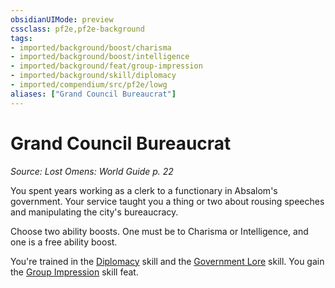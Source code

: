 ```yaml
---
obsidianUIMode: preview
cssclass: pf2e,pf2e-background
tags:
- imported/background/boost/charisma
- imported/background/boost/intelligence
- imported/background/feat/group-impression
- imported/background/skill/diplomacy
- imported/compendium/src/pf2e/lowg
aliases: ["Grand Council Bureaucrat"]
---
```

# Grand Council Bureaucrat
*Source: Lost Omens: World Guide p. 22*  

You spent years working as a clerk to a functionary in Absalom's government. Your service taught you a thing or two about rousing speeches and manipulating the city's bureaucracy.

Choose two ability boosts. One must be to Charisma or Intelligence, and one is a free ability boost.

You're trained in the [Diplomacy](../../skills.md#Diplomacy) skill and the [Government Lore](../../skills.md#Lore) skill. You gain the [Group Impression](../../feats/group-impression.md) skill feat.